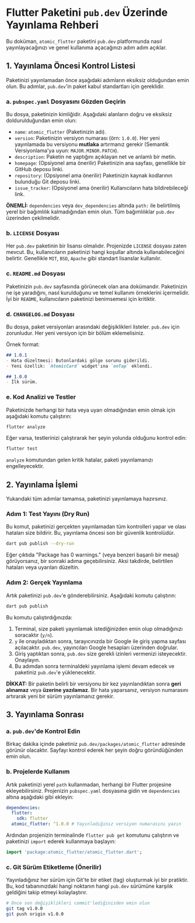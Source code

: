# Flutter Paketini `pub.dev` Üzerinde Yayınlama Rehberi

Bu doküman, `atomic_flutter` paketini `pub.dev` platformunda nasıl yayınlayacağınızı ve genel kullanıma açacağınızı adım adım açıklar.

## 1. Yayınlama Öncesi Kontrol Listesi

Paketinizi yayınlamadan önce aşağıdaki adımların eksiksiz olduğundan emin olun. Bu adımlar, `pub.dev`'in paket kabul standartları için gereklidir.

### a. `pubspec.yaml` Dosyasını Gözden Geçirin

Bu dosya, paketinizin kimliğidir. Aşağıdaki alanların doğru ve eksiksiz doldurulduğundan emin olun:

- `name`: `atomic_flutter` (Paketinizin adı).
- `version`: Paketinizin versiyon numarası (örn: `1.0.0`). Her yeni yayınlamada bu versiyonu **mutlaka** artırmanız gerekir (Semantik Versiyonlama'ya uyun: `MAJOR.MINOR.PATCH`).
- `description`: Paketin ne yaptığını açıklayan net ve anlamlı bir metin.
- `homepage`: (Opsiyonel ama önerilir) Paketinizin ana sayfası, genellikle bir GitHub deposu linki.
- `repository`: (Opsiyonel ama önerilir) Paketinizin kaynak kodlarının bulunduğu Git deposu linki.
- `issue_tracker`: (Opsiyonel ama önerilir) Kullanıcıların hata bildirebileceği link.

**ÖNEMLİ:** `dependencies` veya `dev_dependencies` altında `path:` ile belirtilmiş yerel bir bağımlılık kalmadığından emin olun. Tüm bağımlılıklar `pub.dev` üzerinden çekilmelidir.

### b. `LICENSE` Dosyası

Her `pub.dev` paketinin bir lisansı olmalıdır. Projenizde `LICENSE` dosyası zaten mevcut. Bu, kullanıcıların paketinizi hangi koşullar altında kullanabileceğini belirtir. Genellikle `MIT`, `BSD`, `Apache` gibi standart lisanslar kullanılır.

### c. `README.md` Dosyası

Paketinizin `pub.dev` sayfasında görünecek olan ana dokümandır. Paketinizin ne işe yaradığını, nasıl kurulduğunu ve temel kullanım örneklerini içermelidir. İyi bir `README`, kullanıcıların paketinizi benimsemesi için kritiktir.

### d. `CHANGELOG.md` Dosyası

Bu dosya, paket versiyonları arasındaki değişiklikleri listeler. `pub.dev` için zorunludur. Her yeni versiyon için bir bölüm eklemelisiniz.

Örnek format:

```markdown
## 1.0.1
- Hata düzeltmesi: Butonlardaki gölge sorunu giderildi.
- Yeni özellik: `AtomicCard` widget'ına `onTap` eklendi.

## 1.0.0
- İlk sürüm.
```

### e. Kod Analizi ve Testler

Paketinizde herhangi bir hata veya uyarı olmadığından emin olmak için aşağıdaki komutu çalıştırın:

```bash
flutter analyze
```

Eğer varsa, testlerinizi çalıştırarak her şeyin yolunda olduğunu kontrol edin:

```bash
flutter test
```

`analyze` komutundan gelen kritik hatalar, paketi yayınlamanızı engelleyecektir.

## 2. Yayınlama İşlemi

Yukarıdaki tüm adımlar tamamsa, paketinizi yayınlamaya hazırsınız.

### Adım 1: Test Yayını (Dry Run)

Bu komut, paketinizi gerçekten yayınlamadan tüm kontrolleri yapar ve olası hataları size bildirir. Bu, yayınlama öncesi son bir güvenlik kontrolüdür.

```bash
dart pub publish --dry-run
```

Eğer çıktıda "Package has 0 warnings." (veya benzeri başarılı bir mesaj) görüyorsanız, bir sonraki adıma geçebilirsiniz. Aksi takdirde, belirtilen hataları veya uyarıları düzeltin.

### Adım 2: Gerçek Yayınlama

Artık paketinizi `pub.dev`'e gönderebilirsiniz. Aşağıdaki komutu çalıştırın:

```bash
dart pub publish
```

Bu komutu çalıştırdığınızda:
1.  Terminal, size paketi yayınlamak istediğinizden emin olup olmadığınızı soracaktır (`y/n`).
2.  `y` ile onayladıktan sonra, tarayıcınızda bir Google ile giriş yapma sayfası açılacaktır. `pub.dev`, yayıncıları Google hesapları üzerinden doğrular.
3.  Giriş yaptıktan sonra, `pub.dev` size gerekli izinleri vermenizi isteyecektir. Onaylayın.
4.  Bu adımdan sonra terminaldeki yayınlama işlemi devam edecek ve paketiniz `pub.dev`'e yüklenecektir.

**DİKKAT:** Bir paketin belirli bir versiyonu bir kez yayınlandıktan sonra **geri alınamaz** veya **üzerine yazılamaz**. Bir hata yaparsanız, versiyon numarasını artırarak yeni bir sürüm yayınlamanız gerekir.

## 3. Yayınlama Sonrası

### a. `pub.dev`'de Kontrol Edin

Birkaç dakika içinde paketiniz `pub.dev/packages/atomic_flutter` adresinde görünür olacaktır. Sayfayı kontrol ederek her şeyin doğru göründüğünden emin olun.

### b. Projelerde Kullanım

Artık paketinizi yerel `path` kullanmadan, herhangi bir Flutter projesine ekleyebilirsiniz. Projenizin `pubspec.yaml` dosyasına gidin ve `dependencies` altına aşağıdaki gibi ekleyin:

```yaml
dependencies:
  flutter:
    sdk: flutter
  atomic_flutter: ^1.0.0 # Yayınladığınız versiyon numarasını yazın
```

Ardından projenizin terminalinde `flutter pub get` komutunu çalıştırın ve paketinizi `import` ederek kullanmaya başlayın:

```dart
import 'package:atomic_flutter/atomic_flutter.dart';
```

### c. Git Sürüm Etiketleme (Önerilir)

Yayınladığınız her sürüm için Git'te bir etiket (tag) oluşturmak iyi bir pratiktir. Bu, kod tabanınızdaki hangi noktanın hangi `pub.dev` sürümüne karşılık geldiğini takip etmeyi kolaylaştırır.

```bash
# Önce son değişiklikleri commit'lediğinizden emin olun
git tag v1.0.0
git push origin v1.0.0
```

